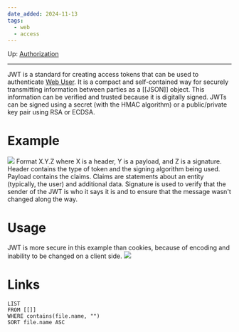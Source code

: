 ```yaml
---
date_added: 2024-11-13
tags:
  - web
  - access
---
```

Up: [Authorization](Authorization.md)
___
 JWT is a standard for creating access tokens that can be used to authenticate [Web User](Web%20User.md). It is a compact and self-contained way for securely transmitting information between parties as a [[JSON]] object. This information can be verified and trusted because it is digitally signed. JWTs can be signed using a secret (with the HMAC algorithm) or a public/private key pair using RSA or ECDSA.
 
# Example
 ![](Pasted%20image%2020241113235613.png)
Format X.Y.Z where X is a header, Y is a payload, and Z is a signature.
Header contains the type of token and the signing algorithm being used.
Payload contains the claims. Claims are statements about an entity (typically, the user) and additional data.
Signature is used to verify that the sender of the JWT is who it says it is and to ensure that the message wasn't changed along the way.
# Usage
JWT is more secure in this example than cookies, because of encoding and inability to be changed on a client side.
![](Pasted%20image%2020241113235714.png)
# Links
```dataview
LIST
FROM [[]]
WHERE contains(file.name, "")
SORT file.name ASC
```
